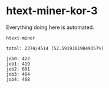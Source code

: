 # htext-miner-kor-3

Everything doing here is automated.

```
htext-miner

total: 2374/4514 (52.59193619849357%)

job0: 422
job1: 419
job2: 601
job3: 464
job4: 468
```